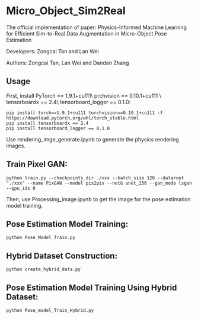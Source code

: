 # Micro_Object_Sim2Real
The official implementation of paper: Physics-Informed Machine Learning for Efficient Sim-to-Real Data Augmentation in Micro-Object Pose Estimation

Developers: Zongcai Tan and Lan Wei

Authors: Zongcai Tan, Lan Wei and Dandan Zhang

## Usage

First, install PyTorch == 1.9.1+cu111\\
prchvision == 0.10.1+cu111 \\
tensorboardx == 2.4\\
tensorboard_logger == 0.1.0:
```
pip install torch==1.9.1+cu111 torchvision==0.10.1+cu111 -f https://download.pytorch.org/whl/torch_stable.html
pip install tensorboardx == 2.4
pip install tensorboard_logger == 0.1.0
```
Use rendering_imge_generate.ipynb to generate the physics rendering images.

##  Train Pixel GAN:
```
python train.py --checkpoints_dir ./xxx --batch_size 128 --dataroot "./xxx" --name PixGAN --model pix2pix --netG unet_256 --gan_mode lsgan --gpu_ids 0
```
Then, use Processing_image.ipynb to get the image for the pose estimation model training.


## Pose Estimation Model Training:
```
python Pose_Model_Train.py
```

## Hybrid Dataset Construction:
```
python create_hybrid_data.py
```

## Pose Estimation Model Training Using Hybrid Dataset:
```
python Pose_model_Train_Hybrid.py
```
